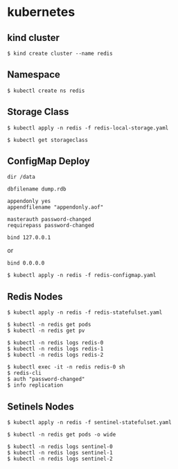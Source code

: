 # kubernetes

## kind cluster
```
$ kind create cluster --name redis
```

## Namespace
```
$ kubectl create ns redis
```

## Storage Class
```
$ kubectl apply -n redis -f redis-local-storage.yaml
```
```
$ kubectl get storageclass
```

## ConfigMap Deploy
```
dir /data

dbfilename dump.rdb

appendonly yes
appendfilename "appendonly.aof"

masterauth password-changed
requirepass password-changed
```
```
bind 127.0.0.1
```
or
```
bind 0.0.0.0
```

```
$ kubectl apply -n redis -f redis-configmap.yaml
```

## Redis Nodes
```
$ kubectl apply -n redis -f redis-statefulset.yaml
```
```
$ kubectl -n redis get pods
$ kubectl -n redis get pv
```
```
$ kubectl -n redis logs redis-0
$ kubectl -n redis logs redis-1
$ kubectl -n redis logs redis-2
```
```
$ kubectl exec -it -n redis redis-0 sh
$ redis-cli
$ auth "password-changed"
$ info replication
```

## Setinels Nodes
```
$ kubectl apply -n redis -f sentinel-statefulset.yaml
```
```
$ kubectl -n redis get pods -o wide
```
```
$ kubectl -n redis logs sentinel-0
$ kubectl -n redis logs sentinel-1
$ kubectl -n redis logs sentinel-2
```